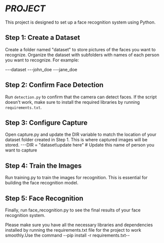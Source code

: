 # _PROJECT_
This project is designed to set up a face recognition system using Python. 
## Step 1: Create a Dataset
Create a folder named "dataset" to store pictures of the faces you want to recognize. Organize the dataset with subfolders with names of  each person you want to recognize. For example:

---dataset
        ---john_doe
        ---jane_doe
        
## Step 2: Confirm Face Detection
 Run `detection.py` to confirm that the camera can detect faces. If the script doesn't work, make sure to install the required libraries by running `requirements.txt`.
## Step 3: Configure Capture
Open capture.py and update the DIR variable to match the location of your dataset folder created in Step 1. This is where captured images will be stored.
---DIR = "dataset\update here"  # Update this name of person you want to capture
## Step 4: Train the Images
Run training.py to train the images for recognition. This is essential for building the face recognition model.
## Step 5: Face Recognition
Finally, run face_recognition.py to see the final results of your face recognition system.

Please make sure you have all the necessary libraries and dependencies installed by running the requirements.txt file for the project to work smoothly.Use the command --pip install -r requirements.txt--
